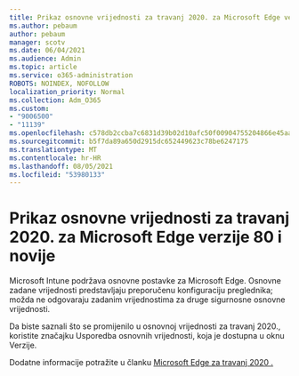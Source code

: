 ```yaml
---
title: Prikaz osnovne vrijednosti za travanj 2020. za Microsoft Edge verzije 80 i novije
ms.author: pebaum
author: pebaum
manager: scotv
ms.date: 06/04/2021
ms.audience: Admin
ms.topic: article
ms.service: o365-administration
ROBOTS: NOINDEX, NOFOLLOW
localization_priority: Normal
ms.collection: Adm_O365
ms.custom:
- "9006500"
- "11139"
ms.openlocfilehash: c578db2ccba7c6831d39b02d10afc50f00904755204866e45aa4eb2ec313a8e3
ms.sourcegitcommit: b5f7da89a650d2915dc652449623c78be6247175
ms.translationtype: MT
ms.contentlocale: hr-HR
ms.lasthandoff: 08/05/2021
ms.locfileid: "53980133"
---
```

# <a name="view-the-april-2020-baseline-for-microsoft-edge-versions-80-and-later"></a>Prikaz osnovne vrijednosti za travanj 2020. za Microsoft Edge verzije 80 i novije

Microsoft Intune podržava osnovne postavke za Microsoft Edge. Osnovne zadane vrijednosti predstavljaju preporučenu konfiguraciju preglednika; možda ne odgovaraju zadanim vrijednostima za druge sigurnosne osnovne vrijednosti.

Da biste saznali što se promijenilo u osnovnoj vrijednosti za travanj 2020., koristite značajku Usporedba osnovnih vrijednosti, koja je dostupna u oknu Verzije.

Dodatne informacije potražite u članku [Microsoft Edge za travanj 2020 .](/mem/intune/protect/security-baseline-settings-edge?pivots=edge-april-2020)